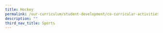 ```yaml
---
title: Hockey
permalink: /our-curriculum/student-development/co-curricular-activities/sports-games/hockey/
description: ""
third_nav_title: Sports
---
```

